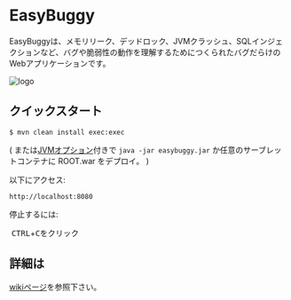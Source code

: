 EasyBuggy
=

EasyBuggyは、メモリリーク、デッドロック、JVMクラッシュ、SQLインジェクションなど、バグや脆弱性の動作を理解するためにつくられたバグだらけのWebアプリケーションです。

![logo](https://github.com/k-tamura/easybuggy/blob/master/src/main/webapp/images/easybuggy.png)


クイックスタート
-

    $ mvn clean install exec:exec

( または[JVMオプション](https://github.com/k-tamura/easybuggy/blob/master/pom.xml#L204)付きで ``` java -jar easybuggy.jar ``` か任意のサーブレットコンテナに ROOT.war をデプロイ。 )

以下にアクセス:

    http://localhost:8080


停止するには:

  <kbd>CTRL</kbd>+<kbd>C</kbd>をクリック
  

詳細は
-
   
[wikiページ](https://github.com/k-tamura/easybuggy/wiki)を参照下さい。
